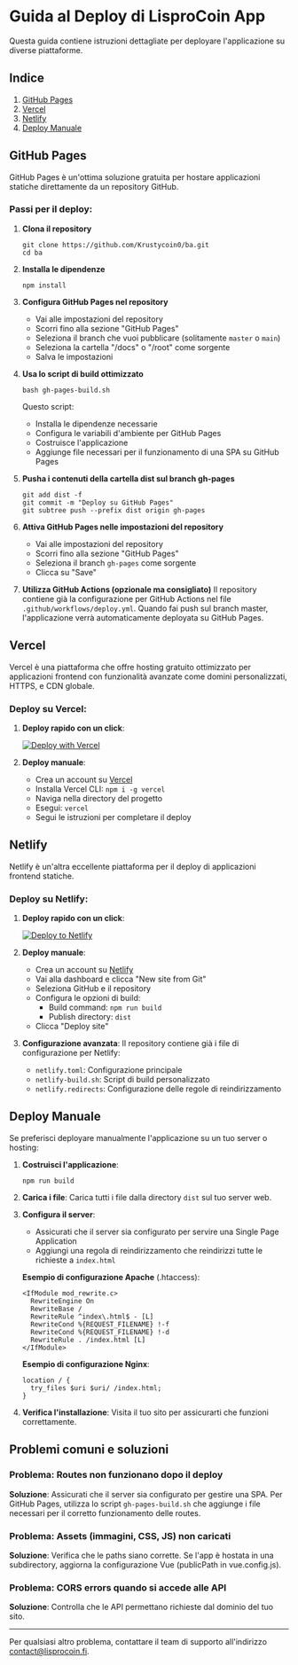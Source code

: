 # Guida al Deploy di LisproCoin App

Questa guida contiene istruzioni dettagliate per deployare l'applicazione su diverse piattaforme.

## Indice
1. [GitHub Pages](#github-pages)
2. [Vercel](#vercel)
3. [Netlify](#netlify)
4. [Deploy Manuale](#deploy-manuale)

## GitHub Pages

GitHub Pages è un'ottima soluzione gratuita per hostare applicazioni statiche direttamente da un repository GitHub.

### Passi per il deploy:

1. **Clona il repository**
   ```
   git clone https://github.com/Krustycoin0/ba.git
   cd ba
   ```

2. **Installa le dipendenze**
   ```
   npm install
   ```

3. **Configura GitHub Pages nel repository**
   - Vai alle impostazioni del repository
   - Scorri fino alla sezione "GitHub Pages"
   - Seleziona il branch che vuoi pubblicare (solitamente `master` o `main`)
   - Seleziona la cartella "/docs" o "/root" come sorgente
   - Salva le impostazioni

4. **Usa lo script di build ottimizzato**
   ```
   bash gh-pages-build.sh
   ```
   Questo script:
   - Installa le dipendenze necessarie
   - Configura le variabili d'ambiente per GitHub Pages
   - Costruisce l'applicazione
   - Aggiunge file necessari per il funzionamento di una SPA su GitHub Pages

5. **Pusha i contenuti della cartella dist sul branch gh-pages**
   ```
   git add dist -f
   git commit -m "Deploy su GitHub Pages"
   git subtree push --prefix dist origin gh-pages
   ```

6. **Attiva GitHub Pages nelle impostazioni del repository**
   - Vai alle impostazioni del repository
   - Scorri fino alla sezione "GitHub Pages"
   - Seleziona il branch `gh-pages` come sorgente
   - Clicca su "Save"

7. **Utilizza GitHub Actions (opzionale ma consigliato)**
   Il repository contiene già la configurazione per GitHub Actions nel file `.github/workflows/deploy.yml`. Quando fai push sul branch master, l'applicazione verrà automaticamente deployata su GitHub Pages.

## Vercel

Vercel è una piattaforma che offre hosting gratuito ottimizzato per applicazioni frontend con funzionalità avanzate come domini personalizzati, HTTPS, e CDN globale.

### Deploy su Vercel:

1. **Deploy rapido con un click**:
   
   [![Deploy with Vercel](https://vercel.com/button)](https://vercel.com/new/clone?repository-url=https%3A%2F%2Fgithub.com%2FKrustycoin0%2Fba)

2. **Deploy manuale**:
   - Crea un account su [Vercel](https://vercel.com/)
   - Installa Vercel CLI: `npm i -g vercel`
   - Naviga nella directory del progetto
   - Esegui: `vercel`
   - Segui le istruzioni per completare il deploy

## Netlify

Netlify è un'altra eccellente piattaforma per il deploy di applicazioni frontend statiche.

### Deploy su Netlify:

1. **Deploy rapido con un click**:
   
   [![Deploy to Netlify](https://www.netlify.com/img/deploy/button.svg)](https://app.netlify.com/start/deploy?repository=https://github.com/Krustycoin0/ba)

2. **Deploy manuale**:
   - Crea un account su [Netlify](https://www.netlify.com/)
   - Vai alla dashboard e clicca "New site from Git"
   - Seleziona GitHub e il repository
   - Configura le opzioni di build:
     - Build command: `npm run build`
     - Publish directory: `dist`
   - Clicca "Deploy site"

3. **Configurazione avanzata**:
   Il repository contiene già i file di configurazione per Netlify:
   - `netlify.toml`: Configurazione principale
   - `netlify-build.sh`: Script di build personalizzato
   - `netlify.redirects`: Configurazione delle regole di reindirizzamento

## Deploy Manuale

Se preferisci deployare manualmente l'applicazione su un tuo server o hosting:

1. **Costruisci l'applicazione**:
   ```
   npm run build
   ```

2. **Carica i file**:
   Carica tutti i file dalla directory `dist` sul tuo server web.

3. **Configura il server**:
   - Assicurati che il server sia configurato per servire una Single Page Application
   - Aggiungi una regola di reindirizzamento che reindirizzi tutte le richieste a `index.html`

   **Esempio di configurazione Apache** (.htaccess):
   ```
   <IfModule mod_rewrite.c>
     RewriteEngine On
     RewriteBase /
     RewriteRule ^index\.html$ - [L]
     RewriteCond %{REQUEST_FILENAME} !-f
     RewriteCond %{REQUEST_FILENAME} !-d
     RewriteRule . /index.html [L]
   </IfModule>
   ```

   **Esempio di configurazione Nginx**:
   ```
   location / {
     try_files $uri $uri/ /index.html;
   }
   ```

4. **Verifica l'installazione**:
   Visita il tuo sito per assicurarti che funzioni correttamente.

## Problemi comuni e soluzioni

### Problema: Routes non funzionano dopo il deploy
**Soluzione**: Assicurati che il server sia configurato per gestire una SPA. Per GitHub Pages, utilizza lo script `gh-pages-build.sh` che aggiunge i file necessari per il corretto funzionamento delle routes.

### Problema: Assets (immagini, CSS, JS) non caricati
**Soluzione**: Verifica che le paths siano corrette. Se l'app è hostata in una subdirectory, aggiorna la configurazione Vue (publicPath in vue.config.js).

### Problema: CORS errors quando si accede alle API
**Soluzione**: Controlla che le API permettano richieste dal dominio del tuo sito.

---

Per qualsiasi altro problema, contattare il team di supporto all'indirizzo [contact@lisprocoin.fi](mailto:contact@lisprocoin.fi). 
